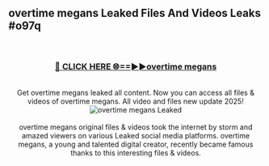 ## overtime megans Leaked Files And Videos Leaks #o97q
<br>
<div align="center">
<h3><a href="https://watchclip.my.id/overtime megans" rel="nofollow">🔴 CLICK HERE 🌐==►►overtime megans</a></h3>
<br>
Get overtime megans leaked all content. Now you can access all files & videos of overtime megans. All video and files new update 2025!
<br>
<a href="https://watchclip.my.id/overtime megans" rel="nofollow" data-target="animated-image.originalLink"><img src="https://i.ibb.co.com/WyWwxjT/player-gif2.gif" alt="overtime megans Leaked" style="max-width: 100%; display: inline-block;" data-target="animated-image.originalImage"></a>
<br><br>
overtime megans original files & videos took the internet by storm and amazed viewers on various Leaked social media platforms. overtime megans, a young and talented digital creator, recently became famous thanks to this interesting files & videos.
</div>
<br>